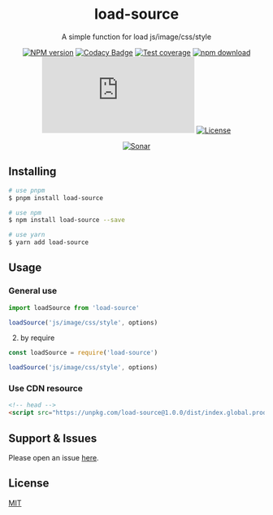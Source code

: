 <div style="text-align: center;" align="center">

# load-source

A simple function for load js/image/css/style

[![NPM version][npm-image]][npm-url]
[![Codacy Badge][codacy-image]][codacy-url]
[![Test coverage][codecov-image]][codecov-url]
[![npm download][download-image]][download-url]
[![gzip][gzip-image]][gzip-url]
[![License][license-image]][license-url]

[![Sonar][sonar-image]][sonar-url]

</div>

<div style="text-align: center; margin-bottom: 20px;" align="center">

</div>

## Installing

```bash
# use pnpm
$ pnpm install load-source

# use npm
$ npm install load-source --save

# use yarn
$ yarn add load-source
```

## Usage

### General use

```js
import loadSource from 'load-source'

loadSource('js/image/css/style', options)
```

2. by require

```js
const loadSource = require('load-source')

loadSource('js/image/css/style', options)
```

### Use CDN resource

```html
<!-- head -->
<script src="https://unpkg.com/load-source@1.0.0/dist/index.global.prod.js"></script>
```

## Support & Issues

Please open an issue [here](https://github.com/saqqdy/load-source/issues).

## License

[MIT](LICENSE)

[npm-image]: https://img.shields.io/npm/v/load-source.svg?style=flat-square
[npm-url]: https://npmjs.org/package/load-source
[codacy-image]: https://app.codacy.com/project/badge/Grade/f70d4880e4ad4f40aa970eb9ee9d0696
[codacy-url]: https://www.codacy.com/gh/saqqdy/load-source/dashboard?utm_source=github.com&utm_medium=referral&utm_content=saqqdy/load-source&utm_campaign=Badge_Grade
[codecov-image]: https://img.shields.io/codecov/c/github/saqqdy/load-source.svg?style=flat-square
[codecov-url]: https://codecov.io/github/saqqdy/load-source?branch=master
[download-image]: https://img.shields.io/npm/dm/load-source.svg?style=flat-square
[download-url]: https://npmjs.org/package/load-source
[gzip-image]: http://img.badgesize.io/https://unpkg.com/load-source/dist/index.global.prod.js?compression=gzip&label=gzip%20size:%20JS
[gzip-url]: http://img.badgesize.io/https://unpkg.com/load-source/dist/index.global.prod.js?compression=gzip&label=gzip%20size:%20JS
[license-image]: https://img.shields.io/badge/License-MIT-blue.svg
[license-url]: LICENSE
[sonar-image]: https://sonarcloud.io/api/project_badges/quality_gate?project=saqqdy_load-source
[sonar-url]: https://sonarcloud.io/dashboard?id=saqqdy_load-source

